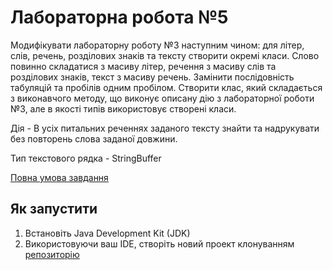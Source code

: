 # Лабораторна робота №5
Модифікувати лабораторну роботу №3 наступним чином: для літер, слів, речень, розділових знаків та тексту створити окремі класи. Слово повинно складатися з масиву літер, речення з масиву слів та розділових знаків, текст з масиву речень. Замінити послідовність табуляцій та пробілів одним пробілом.
Створити клас, який складається з виконавчого методу, що виконує описану дію з лабораторної роботи №3, але в якості типів використовує створені класи.

Дія - В усіх питальних реченнях заданого тексту знайти та надрукувати без повторень слова заданої довжини.

Тип текстового рядка - StringBuffer

[Повна умова завдання](https://asdjonok.github.io/OOP-SITE/)
## Як запустити
1. Встановіть Java Development Kit (JDK)
2. Використовуючи ваш IDE, створіть новий проект клонуванням [репозиторію](https://github.com/volkovily/java-sd-labs)
